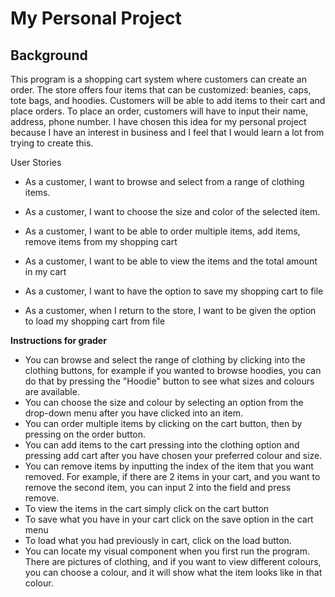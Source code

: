 # My Personal Project

## Background

This program is a shopping cart system where customers can create an order. The store offers four items
that can be customized: beanies, caps, tote bags, and hoodies. Customers will be able to add items to 
their cart and place orders. To place an order, customers will have to  input their name, address, phone 
number. I have chosen this idea for my  personal project because I have an interest in business and I
feel that I would learn a  lot from trying to create this.

User Stories

- As a customer, I want to browse and select from a range of clothing items.
- As a customer, I want to choose the size and color of the selected item.
- As a customer, I want to be able to order multiple items, add items, remove items from my shopping cart
- As a customer, I want to be able to view the items and the total amount in my cart

- As a customer, I want to have the option to save my shopping cart to file
- As a customer, when I return to the store, I want to be given the option to load my shopping cart from file

**Instructions for grader**

- You can browse and select the range of clothing by clicking into the clothing buttons, for example if you wanted
to browse hoodies, you can do that by pressing the "Hoodie" button to see what sizes and colours are available. 
- You can choose the size and colour by selecting an option from the drop-down menu after you have clicked into an item. 
- You can order multiple items by clicking on the cart button, then by pressing on the order button.
- You can add items to the cart pressing into the clothing option and pressing add cart after you have chosen your 
preferred colour and size. 
- You can remove items by inputting the index of the item that you want removed. For example, if there are 2 items in 
your cart, and you want to remove the second item, you can input 2 into the field and press remove. 
- To view the items in the cart simply click on the cart button
- To save what you have in your cart click on the save option in the cart menu
- To load what you had previously in cart, click on the load button.
- You can locate my visual component when you first run the program. There are pictures of clothing, and if you want to
view different colours, you can choose a colour, and it will show what the item looks like in that colour. 